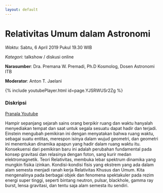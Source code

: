 ```yaml
---
layout: default
---
```



# Relativitas Umum dalam Astronomi


*Waktu*: Sabtu, 6 April 2019 Pukul 19.30 WIB 

*Kategori*: talkshow / diskusi online

**Narasumber**: Dra. Premana W. Premadi, Ph.D Kosmolog, Dosen Astronomi ITB 

**Moderator**: Anton T. Jaelani 

{% include youtubePlayer.html id=page.YJSRWUSr2Zg %}

### Diskripsi

[Pranala Youtube](https://www.youtube.com/watch?v=YJSRWUSr2Zg)

Hampir sepanjang sejarah sains orang berpikir ruang dan waktu hanyalah menyediakan tempat dan saat untuk segala sesuatu dapat hadir dan terjadi. Einstein mengubah pemikiran ini dengan menyatakan bahwa ruang waktu, sebagai suatu entitas, merespon isinya dalam wujud geometri, dan geometri ini menentukan dinamika apapun yang hadir dalam ruang waktu itu. Konsekuensi dari pemikiran baru ini adalah perubahan fundamental pada konsep gravitasi dan relasinya dengan foton, sang kurir medan elektromagnetik. Teori Relativitas, membuka lebar spektrum dinamika yang mungkin fisika izinkan. Kondisi-kondisi fisis yang ekstrem yang ada dalam alam semesta menjadi ranah kerja Relativitas Khusus dan Umum. Kita mengenalinya pada berbagai objek dan fenomena spektakuler pada rezim energi super tinggi, seperti bintang neutron, pulsar, blackhole, gamma ray burst, lensa gravitasi, dan tentu saja alam semesta itu sendiri. 

